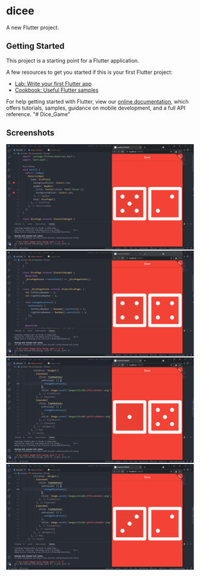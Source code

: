 # dicee

A new Flutter project.

## Getting Started

This project is a starting point for a Flutter application.

A few resources to get you started if this is your first Flutter project:

- [Lab: Write your first Flutter app](https://flutter.dev/docs/get-started/codelab)
- [Cookbook: Useful Flutter samples](https://flutter.dev/docs/cookbook)

For help getting started with Flutter, view our
[online documentation](https://flutter.dev/docs), which offers tutorials,
samples, guidance on mobile development, and a full API reference.
"# Dice_Game" 

## Screenshots

![Screenshot 1](https://github.com/Nilanjan-Roy/Dice_Game/blob/main/Screensorts/Screenshot%201.png)
![Screenshot 2](https://github.com/Nilanjan-Roy/Dice_Game/blob/main/Screensorts/Screenshot%202.png)
![Screenshot 3](https://github.com/Nilanjan-Roy/Dice_Game/blob/main/Screensorts/Screenshot%203.png)
![Screenshot 4](https://github.com/Nilanjan-Roy/Dice_Game/blob/main/Screensorts/Screenshot%204.png)